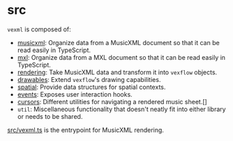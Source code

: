 # src

`vexml` is composed of:

- [musicxml](./musicxml/README.md): Organize data from a MusicXML document so that it can be read easily in TypeScript.
- [mxl](./mxl/README.md): Organize data from a MXL document so that it can be read easily in TypeScript.
- [rendering](./rendering/README.md): Take MusicXML data and transform it into `vexflow` objects.
- [drawables](./drawables/README.md): Extend `vexflow`'s drawing capabilities.
- [spatial](./spatial/README.md): Provide data structures for spatial contexts.
- [events](./events/README.md): Exposes user interaction hooks.
- [cursors](./cursors/README.md): Different utilities for navigating a rendered music sheet.[]
- `util`: Miscellaneous functionality that doesn't neatly fit into either library or needs to be shared.

[src/vexml.ts](./vexml.ts) is the entrypoint for MusicXML rendering.
